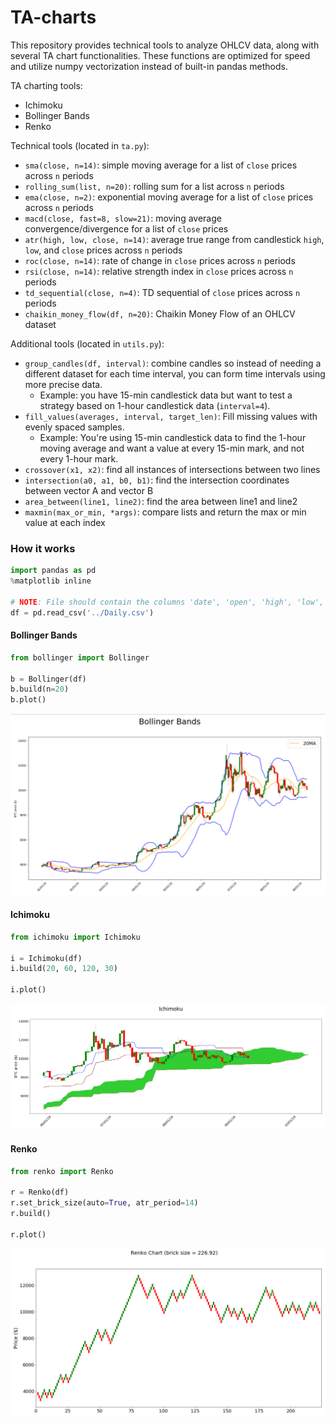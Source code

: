 # TA-charts

This repository provides technical tools to analyze OHLCV data, along with several TA chart functionalities.  These functions are optimized for speed and utilize numpy vectorization instead of built-in pandas methods.

TA charting tools:
* Ichimoku
* Bollinger Bands
* Renko

Technical tools (located in `ta.py`):
* `sma(close, n=14)`: simple moving average for a list of `close` prices across `n` periods
* `rolling_sum(list, n=20)`: rolling sum for a list across `n` periods
* `ema(close, n=2)`: exponential moving average for a list of `close` prices across `n` periods
* `macd(close, fast=8, slow=21)`: moving average convergence/divergence for a list of `close` prices
* `atr(high, low, close, n=14)`: average true range from candlestick `high`, `low`, and `close` prices across `n` periods
* `roc(close, n=14)`: rate of change in `close` prices across `n` periods
* `rsi(close, n=14)`: relative strength index in `close` prices across `n` periods
* `td_sequential(close, n=4)`: TD sequential of `close` prices across `n` periods
* `chaikin_money_flow(df, n=20)`: Chaikin Money Flow of an OHLCV dataset

Additional tools (located in `utils.py`):
* `group_candles(df, interval)`: combine candles so instead of needing a different dataset for each time interval, you can form time intervals using more precise data.
  * Example: you have 15-min candlestick data but want to test a strategy based on 1-hour candlestick data (`interval=4`).
* `fill_values(averages, interval, target_len)`: Fill missing values with evenly spaced samples.
  * Example: You're using 15-min candlestick data to find the 1-hour moving average and want a value at every 15-min mark, and not every 1-hour mark.
* `crossover(x1, x2)`: find all instances of intersections between two lines
* `intersection(a0, a1, b0, b1)`: find the intersection coordinates between vector A and vector B
* `area_between(line1, line2)`: find the area between line1 and line2
* `maxmin(max_or_min, *args)`: compare lists and return the max or min value at each index



### How it works

```python
import pandas as pd
%matplotlib inline

# NOTE: File should contain the columns 'date', 'open', 'high', 'low', and 'close'
df = pd.read_csv('../Daily.csv')
```

#### Bollinger Bands
```python
from bollinger import Bollinger

b = Bollinger(df)
b.build(n=20)
b.plot()
```
![png](img/bollinger.PNG)

#### Ichimoku
```python
from ichimoku import Ichimoku

i = Ichimoku(df)
i.build(20, 60, 120, 30)

i.plot()
```
![png](img/ichimoku.PNG)


#### Renko
```python
from renko import Renko

r = Renko(df)
r.set_brick_size(auto=True, atr_period=14)
r.build()

r.plot()
```
![png](img/renko.PNG)
